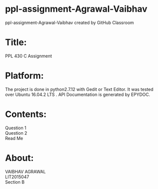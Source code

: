 # ppl-assignment-Agrawal-Vaibhav
ppl-assignment-Agrawal-Vaibhav created by GitHub Classroom
# Title:
PPL 430 C Assignment
# Platform:
The project is done in python2.7.12 with Gedit or Text Editor. It was tested over Ubuntu 16.04.2 LTS .<be /> API Documentation is generated by EPYDOC.
# Contents:
Question 1 <br />
Question 2 <br />
Read Me
# About:
VAIBHAV AGRAWAL <br />
LIT2015047 <br />
Section B
